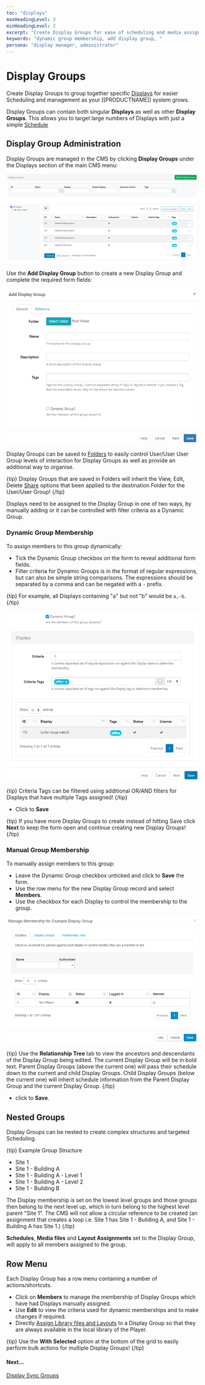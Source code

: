```yaml
---
toc: "displays"
maxHeadingLevel: 3
minHeadingLevel: 2
excerpt: "Create Display Groups for ease of scheduling and media assignment"
keywords: "dynamic group membership, add display group, "
persona: "display manager, administrator"
---
```


# Display Groups

Create Display Groups to group together specific [Displays](displays.html) for easier Scheduling and management as your [[PRODUCTNAME]] system grows.

Display Groups can contain both singular **Displays** as well as other **Display Groups**. This allows you to target large numbers of Displays with just a simple [Schedule](scheduling_events.html)

## Display Group Administration

Display Groups are managed in the CMS by clicking **Display Groups** under the Displays section of the main CMS menu:

![Display Groups Grid](img/v4_displays_groups_grid.png)

Use the **Add Display Group** button to create a new Display Group and complete the required form fields:

![Add Display Group](img/v4_displays_groups_add.png)

Display Groups can be saved to [Folders](/manual/en/tour_folders.html) to easily control User/User User Group levels of interaction for Display Groups as well as provide an additional way to organise.

{tip}
Display Groups that are saved in Folders will inherit the View, Edit, Delete [Share](users_features_and_sharing.html#content-share) options that been applied to the destination Folder for the User/User Group!
{/tip}

Displays need to be assigned to the Display Group in one of two ways, by manually adding or it can be controlled with filter criteria as a Dynamic Group.

### Dynamic Group Membership

To assign members to this group dynamically:

- Tick the Dynamic Group checkbox on the form to reveal additional form fields.
- Filter criteria for Dynamic Groups is in the format of regular expressions, but can also be simple string comparisons. The expressions should be separated by a comma and can be negated with a `-` prefix.

{tip}
For example, all Displays containing "a" but not "b" would be `a,-b`.
{/tip}

![Display Group Dynamic Criteria](img/v4_displays_group_dynamic.png)

{tip}
Criteria Tags can be filtered using additional OR/AND filters for Displays that have multiple Tags assigned!
{/tip}

- Click to **Save** 

{tip}
If you have more Display Groups to create instead of hitting Save click **Next** to keep the form open and continue creating new Display Groups!
{/tip}

### Manual Group Membership

To manually assign members to this group:

- Leave the Dynamic Group checkbox unticked and click to **Save** the form.
- Use the row menu for the new Display Group record and select **Members**.
- Use the checkbox for each Display to control the membership to the group.

![Display Group Memberships](img/v4_displays_groups_memberships.png)

{tip}
Use the **Relationship Tree** tab to view the ancestors and descendants of the Display Group being edited. The current Display Group will be in bold text. Parent Display Groups (above the current one) will pass their schedule down to the current and child Display Groups. Child Display Groups (below the current one) will inherit schedule information from the Parent Display Group and the current Display Group.
{/tip}

- click to **Save**.

## Nested Groups

Display Groups can be nested to create complex structures and targeted Scheduling.

{tip}
Example Group Structure

- Site 1
- Site 1 - Building A
- Site 1 - Building A - Level 1
- Site 1 - Building A - Level 2
- Site 1 - Building B

The Display membership is set on the lowest level groups and those groups then belong to the next level up, which in turn belong to the highest level parent "Site 1".
The CMS will not allow a circular reference to be created (an assignment that creates a loop i.e. Site 1 has Site 1 - Building A, and Site 1 - Building A has Site 1.)
{/tip}

**Schedules**, **Media files** and **Layout Assignments** set to the Display Group, will apply to all members assigned to the group.

## Row Menu

Each Display Group has a row menu containing a number of actions/shortcuts.

- Click on **Members** to manage the membership of Display Groups which have had Displays manually assigned.
- Use **Edit** to view the criteria used for dynamic memberships and to make changes if required.
- Directly [Assign Library files and Layouts](displays.html#content-assign-files--layouts) to a Display Group so that they are always available in the local library of the Player.

{tip}
Use the **With Selected** option at the bottom of the grid to easily perform bulk actions for multiple Display Groups!
{/tip}

#### Next...

[Display Sync Groups](displays_sync_groups.html)

